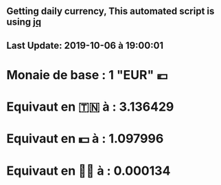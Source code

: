 ## Getting daily currency, This automated script is using [jq](https://stedolan.github.io/jq/)
## Last Update:  2019-10-06 à 19:00:01
 # Monaie de base : 1 "EUR" 💶 
 # Equivaut en 🇹🇳 à :  3.136429 
 # Equivaut en 💵 à : 1.097996
 # Equivaut en 🐱‍💻 à :  0.000134
